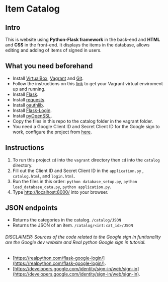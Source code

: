 # Item Catalog
## Intro

This is website using **Python-Flask framework** in the back-end and **HTML** and **CSS** in the front-end. It displays the items in the database, allows editing and adding of items of signed in users.


## What you need beforehand

- Install [VirtualBox](https://www.virtualbox.org/wiki/Downloads), [Vagrant](https://www.vagrantup.com/downloads.html) and [Git](https://git-scm.com/downloads).
- Follow the instructions on this [link](https://github.com/udacity/fullstack-nanodegree-vm) to get your Vagrant virtual enviroment up and running. 
- Install [Flask](https://pypi.org/project/Flask/).
- Install [requests](https://pypi.org/project/requests/).
- Install [oauthlib](https://pypi.org/project/oauthlib/).
- Install [Flask-Login](https://pypi.org/project/Flask-Login/).
- Install [pyOpenSSL](https://www.pyopenssl.org/en/stable/install.html).
- Copy the files in this repo to the catalog folder in the vagrant folder.
- You need a Google Client ID and Secret Client ID for the Google sign to work, configure the project from [here](https://developers.google.com/identity/sign-in/web/sign-in). 


## Instructions

1. To run this project ```cd``` into the ```vagrant``` directory then ```cd``` into the ```catalog``` directory.
2. Fill out the Client ID and Secret Client ID in the ```application.py``` , ```catalog.html```, and ```login.html```.
3. Run the files in this order: ```python database_setup.py```, ```python load_database_data.py```, ```python application.py```.
4. Type [http://localhost:8000/](http://localhost:8000/) into your browser.


## JSON endpoints

- Returns the categories in the catalog.
```/catalog/JSON```
- Returns the JSON of an item.
```/catalog/<int:cat_id>/JSON```

######  DISCLAIMER: Sources of the code related to the Google sign in funtionality are the Google dev website and Real python Google sign in tutorial.
- [https://realpython.com/flask-google-login/](https://realpython.com/flask-google-login/).
- [https://developers.google.com/identity/sign-in/web/sign-in](https://developers.google.com/identity/sign-in/web/sign-in).

